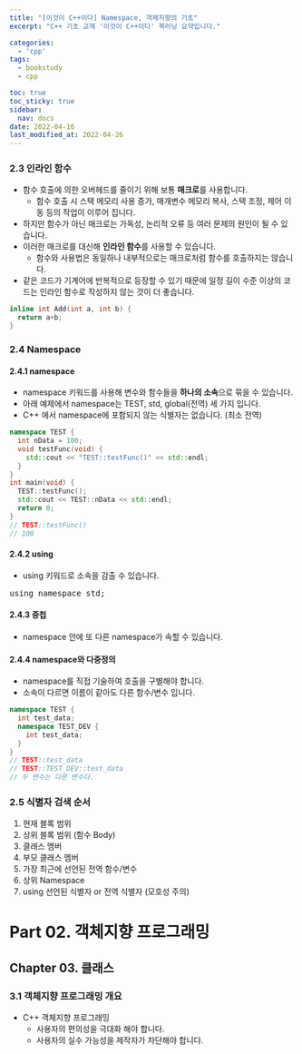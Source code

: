 ```yaml
---
title: "[이것이 C++이다] Namespace, 객체지향의 기초"
excerpt: "C++ 기초 교재 '이것이 C++이다' 북러닝 요약입니다."

categories:
  - 'cpp'
tags:
  - bookstudy
  - cpp

toc: true
toc_sticky: true
sidebar:
  nav: docs
date: 2022-04-16
last_modified_at: 2022-04-26
---
```


### 2.3 인라인 함수 

* 함수 호출에 의한 오버헤드를 줄이기 위해 보통 **매크로**를 사용합니다.
  * 함수 호출 시 스택 메모리 사용 증가, 매개변수 메모리 복사, 스택 조정, 제어 이동 등의 작업이 이루어 집니다.
* 하지만 함수가 아닌 매크로는 가독성, 논리적 오류 등 여러 문제의 원인이 될 수 있습니다.
* 이러한 매크로를 대신해 **인라인 함수**를 사용할 수 있습니다.
  * 함수와 사용법은 동일하나 내부적으로는 매크로처럼 함수를 호출하지는 않습니다.
* 같은 코드가 기계어에 반복적으로 등장할 수 있기 때문에 일정 길이 수준 이상의 코드는 인라인 함수로 작성하지 않는 것이 더 좋습니다.
```cpp
inline int Add(int a, int b) {
  return a+b;
}
```

### 2.4 Namespace

#### 2.4.1 namespace

* namespace 키워드를 사용해 변수와 함수들을 **하나의 소속**으로 묶을 수 있습니다.
* 아래 예제에서 namespace는 TEST, std, global(전역) 세 가지 입니다.
* C++ 에서 namespace에 포함되지 않는 식별자는 없습니다. (최소 전역)
```cpp
namespace TEST {
  int nData = 100;
  void testFunc(void) {
    std::cout << "TEST::testFunc()" << std::endl;
  }
}
int main(void) {
  TEST::testFunc();
  std::cout << TEST::nData << std::endl;
  return 0;
}
// TEST::testFunc()
// 100
```

#### 2.4.2 using 

* using 키워드로 소속을 감출 수 있습니다.
<pre>
using namespace std;
</pre>

#### 2.4.3 중첩 

* namespace 안에 또 다른 namespace가 속할 수 있습니다.

#### 2.4.4 namespace와 다중정의

* namespace를 직접 기술하여 호출을 구별해야 합니다.
* 소속이 다르면 이름이 같아도 다른 함수/변수 입니다.
```cpp
namespace TEST {
  int test_data;
  namespace TEST_DEV {
    int test_data;
  }
}
// TEST::test_data
// TEST::TEST_DEV::test_data 
// 두 변수는 다른 변수다.
```

### 2.5 식별자 검색 순서 

1. 현재 블록 범위 
2. 상위 블록 범위 (함수 Body)
3. 클래스 멤버
4. 부모 클래스 멤버
5. 가장 최근에 선언된 전역 함수/변수
6. 상위 Namespace
7. using 선언된 식별자 or 전역 식별자 (모호성 주의)

# Part 02. 객체지향 프로그래밍 

## Chapter 03. 클래스 

### 3.1 객체지향 프로그래밍 개요

* C++ 객체지향 프로그래밍
  * 사용자의 편의성을 극대화 해야 합니다.
  * 사용자의 실수 가능성을 제작자가 차단해야 합니다.